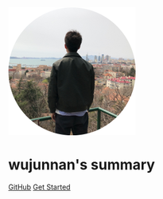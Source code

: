 <!-- _coverpage.md -->

<img src="_res/_media/wujunnan_circle.png" alt="logo" style="zoom:25%;" />

# wujunnan's summary

[GitHub](https://github.com/junnanwu/junnanwu.github.io)
[Get Started](README.md)

